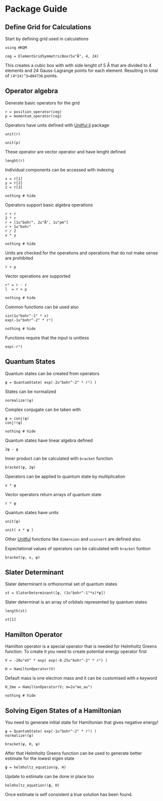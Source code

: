 # Package Guide


## Define Grid for Calculations

Start by defining grid used in calculations

```@example guide
using HKQM

ceg = ElementGridSymmetricBox(5u"Å", 4, 24)
```
This creates a cubic box with with side lenght of 5 Å that are
divided to 4 elements and 24 Gauss-Lagrange points for each
element. Resulting in total of `(4*24)^3=884736` points.

## Operator algebra

Generate basic operators for the grid

```@example guide
r = position_operator(ceg)
p = momentum_operator(ceg)
```

Operators have units defined with [Unitful.jl](https://github.com/PainterQubits/Unitful.jl) package

```@example guide
unit(r)
```

```@example guide
unit(p)
```

These operator are vector operator and have lenght defined

```@example guide
lenght(r)
```

Individual components can be accessed with indexing
```@example guide
x = r[1]
y = r[2]
z = r[3]

nothing # hide
```

Operators support basic algebra operations

```@example guide
r + r
2 * r
r + [1u"bohr", 2u"Å", 1u"pm"]
r + 1u"bohr"
r / 2
x * y

nothing # hide
```

Units are checked for the operations and operations that
do not make sense are prohibited
```@example guide
r + p
```

Vector operations are supported
```@example guide
r² = r ⋅ r
l  = r × p

nothing # hide
```

Common functions can be used also
```@example guide
sin(1u"bohr^-1" * x)
exp(-1u"bohr^-2" * r²)

nothing # hide
```

Functions require that the input is unitless

```@example guide
exp(-r²)
```

## Quantum States

Quantum states can be created from operators

```@example guide
ψ = QuantumState( exp(-2u"bohr^-2" * r²) )
```

States can be normalized

```@example guide
normalize!(ψ) 
```

Complex conjugate can be taken with

```@example guide
ϕ = conj(ψ)
conj!(ψ)

nothing # hide
```

Quantum states have linear algebra defined

```@example guide
2ψ - ψ
```

Inner product can be calculated with `bracket` function

```@example guide
bracket(ψ, 2ψ) 
```

Operators can be applied to quantum state by multiplication

```@example guide
x * ψ
```

Vector operators return arrays of quantum state

```@example guide
r * ψ
```

Quantum states have units

```@example guide
unit(ψ) 
```

```@example guide
unit( x * ψ ) 
```

Other [Unitful](https://github.com/PainterQubits/Unitful.jl) functions like
`dimension` and `uconvert` are defined also.


Expectational values of operators can be calculated with `bracket` funtion

```@example guide
bracket(ψ, x, ψ) 
```


## Slater Determinant

Slater determinant is orthonormal set of quantum states

```@example guide
st = SlaterDeterminant([ψ, (1u"bohr^-1"*x)*ψ])
```

Slater determinat is an array of orbitals represented by quantum states

```@example guide
length(st)
```

```@example guide
st[1]
```


## Hamilton Operator

Hamilton operator is a special operator that is needed for Helmholtz Greens function.
To create it you need to create potential energy operator first

```@example guide
V = -20u"eV" * exp( exp(-0.25u"bohr^-2" * r²) )

H = HamiltonOperator(V)
```

Default mass is one electron mass and it can be customised with `m` keyword

```@example guide
H_2me = HamiltonOperator(V; m=2u"me_au")

nothing # hide
```

## Solving Eigen States of a Hamiltonian

You need to generate initial state for Hamiltonian that gives negative energy!

```@example guide
ψ = QuantumState( exp(-1u"bohr^-2" * r²) )
normalize!(ψ)

bracket(ψ, H, ψ)
```

After that Helmholtz Greens function can be used to generate better estimate for the lowest eigen state

```@example guide
ϕ = helmholtz_equation(ψ, H)
```

Update to estimate can be done in place too

```@example guide
helmholtz_equation!(ϕ, H)
```

Once estimate is self consistent a true solution has been found.